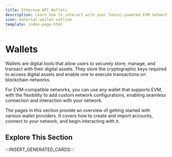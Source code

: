 ```yaml
---
title: Ethereum API Wallets
description: Learn how to interact with your Tanssi-powered EVM network through the Ethereum API including configuring wallets, adding RPC Urls, and sending funds.
icon: material-wallet-outline
template: index-page.html
---
```


# Wallets

Wallets are digital tools that allow users to securely store, manage, and transact with their digital assets. They store the cryptographic keys required to access digital assets and enable one to execute transactions on blockchain networks.

For EVM-compatible networks, you can use any wallet that supports EVM, with the flexibility to add custom network configurations, enabling seamless connection and interaction with your network.

The pages in this section provide an overview of getting started with various wallet providers. It covers how to create and import accounts, connect to your network, and begin interacting with it.

## Explore This Section

:::INSERT_GENERATED_CARDS:::